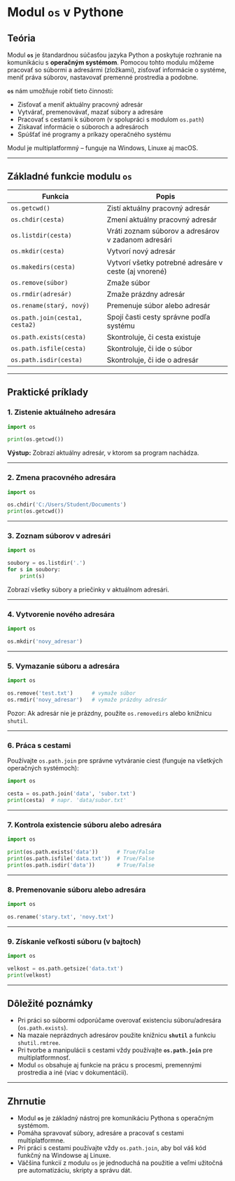 # Modul `os` v Pythone

## Teória

Modul **`os`** je štandardnou súčasťou jazyka Python a poskytuje rozhranie na komunikáciu s **operačným systémom**. Pomocou tohto modulu môžeme pracovať so súbormi a adresármi (zložkami), zisťovať informácie o systéme, meniť práva súborov, nastavovať premenné prostredia a podobne.

**`os`** nám umožňuje robiť tieto činnosti:

* Zisťovať a meniť aktuálny pracovný adresár
* Vytvárať, premenovávať, mazať súbory a adresáre
* Pracovať s cestami k súborom (v spolupráci s modulom `os.path`)
* Získavať informácie o súboroch a adresároch
* Spúšťať iné programy a príkazy operačného systému

Modul je multiplatformný – funguje na Windows, Linuxe aj macOS.

---

## Základné funkcie modulu `os`

| Funkcia                        | Popis                                                 |
| ------------------------------ | ----------------------------------------------------- |
| `os.getcwd()`                  | Zistí aktuálny pracovný adresár                       |
| `os.chdir(cesta)`              | Zmení aktuálny pracovný adresár                       |
| `os.listdir(cesta)`            | Vráti zoznam súborov a adresárov v zadanom adresári   |
| `os.mkdir(cesta)`              | Vytvorí nový adresár                                  |
| `os.makedirs(cesta)`           | Vytvorí všetky potrebné adresáre v ceste (aj vnorené) |
| `os.remove(súbor)`             | Zmaže súbor                                           |
| `os.rmdir(adresár)`            | Zmaže prázdny adresár                                 |
| `os.rename(starý, nový)`       | Premenuje súbor alebo adresár                         |
| `os.path.join(cesta1, cesta2)` | Spojí časti cesty správne podľa systému               |
| `os.path.exists(cesta)`        | Skontroluje, či cesta existuje                        |
| `os.path.isfile(cesta)`        | Skontroluje, či ide o súbor                           |
| `os.path.isdir(cesta)`         | Skontroluje, či ide o adresár                         |

---

## Praktické príklady

### 1. Zistenie aktuálneho adresára

```python
import os

print(os.getcwd())
```

**Výstup:**
Zobrazí aktuálny adresár, v ktorom sa program nachádza.

---

### 2. Zmena pracovného adresára

```python
import os

os.chdir('C:/Users/Student/Documents')
print(os.getcwd())
```

---

### 3. Zoznam súborov v adresári

```python
import os

soubory = os.listdir('.')
for s in soubory:
    print(s)
```

Zobrazí všetky súbory a priečinky v aktuálnom adresári.

---

### 4. Vytvorenie nového adresára

```python
import os

os.mkdir('novy_adresar')
```

---

### 5. Vymazanie súboru a adresára

```python
import os

os.remove('test.txt')      # vymaže súbor
os.rmdir('novy_adresar')   # vymaže prázdny adresár
```

Pozor: Ak adresár nie je prázdny, použite `os.removedirs` alebo knižnicu `shutil`.

---

### 6. Práca s cestami

Používajte `os.path.join` pre správne vytváranie ciest (funguje na všetkých operačných systémoch):

```python
import os

cesta = os.path.join('data', 'subor.txt')
print(cesta)  # napr. 'data/subor.txt'
```

---

### 7. Kontrola existencie súboru alebo adresára

```python
import os

print(os.path.exists('data'))      # True/False
print(os.path.isfile('data.txt'))  # True/False
print(os.path.isdir('data'))       # True/False
```

---

### 8. Premenovanie súboru alebo adresára

```python
import os

os.rename('stary.txt', 'novy.txt')
```

---

### 9. Získanie veľkosti súboru (v bajtoch)

```python
import os

velkost = os.path.getsize('data.txt')
print(velkost)
```

---

## Dôležité poznámky

* Pri práci so súbormi odporúčame overovať existenciu súboru/adresára (`os.path.exists`).
* Na mazaie neprázdnych adresárov použite knižnicu **`shutil`** a funkciu `shutil.rmtree`.
* Pri tvorbe a manipulácii s cestami vždy používajte **`os.path.join`** pre multiplatformnosť.
* Modul `os` obsahuje aj funkcie na prácu s procesmi, premennými prostredia a iné (viac v dokumentácii).

---

## Zhrnutie

* Modul **`os`** je základný nástroj pre komunikáciu Pythona s operačným systémom.
* Pomáha spravovať súbory, adresáre a pracovať s cestami multiplatformne.
* Pri práci s cestami používajte vždy `os.path.join`, aby bol váš kód funkčný na Windowse aj Linuxe.
* Väčšina funkcií z modulu `os` je jednoduchá na použitie a veľmi užitočná pre automatizáciu, skripty a správu dát.
